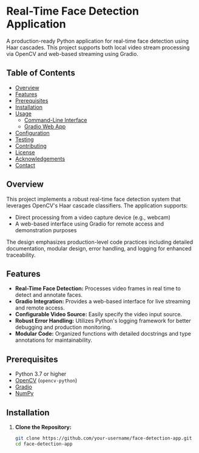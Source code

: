 # Real-Time Face Detection Application

A production-ready Python application for real-time face detection using Haar cascades. This project supports both local video stream processing via OpenCV and web-based streaming using Gradio.

## Table of Contents

- [Overview](#overview)
- [Features](#features)
- [Prerequisites](#prerequisites)
- [Installation](#installation)
- [Usage](#usage)
  - [Command-Line Interface](#command-line-interface)
  - [Gradio Web App](#gradio-web-app)
- [Configuration](#configuration)
- [Testing](#testing)
- [Contributing](#contributing)
- [License](#license)
- [Acknowledgements](#acknowledgements)
- [Contact](#contact)

## Overview

This project implements a robust real-time face detection system that leverages OpenCV's Haar cascade classifiers. The application supports:
- Direct processing from a video capture device (e.g., webcam)
- A web-based interface using Gradio for remote access and demonstration purposes

The design emphasizes production-level code practices including detailed documentation, modular design, error handling, and logging for enhanced traceability.

## Features

- **Real-Time Face Detection:** Processes video frames in real time to detect and annotate faces.
- **Gradio Integration:** Provides a web-based interface for live streaming and remote access.
- **Configurable Video Source:** Easily specify the video input source.
- **Robust Error Handling:** Utilizes Python's logging framework for better debugging and production monitoring.
- **Modular Code:** Organized functions with detailed docstrings and type annotations for maintainability.

## Prerequisites

- Python 3.7 or higher
- [OpenCV](https://opencv.org/) (`opencv-python`)
- [Gradio](https://gradio.app/)
- [NumPy](https://numpy.org/)

## Installation

1. **Clone the Repository:**

   ```bash
   git clone https://github.com/your-username/face-detection-app.git
   cd face-detection-app
